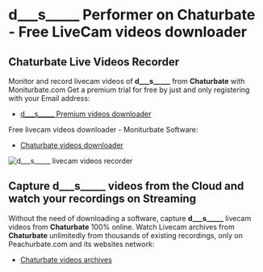# d___s_____ Performer on Chaturbate - Free LiveCam videos downloader

## Chaturbate Live Videos Recorder

Monitor and record livecam videos of **d___s_____** from **Chaturbate** with Moniturbate.com
Get a premium trial for free by just and only registering with your Email address:
* [d___s_____ Premium videos downloader](https://moniturbate.com/request-demo-licence-key.html)

Free livecam videos downloader - Moniturbate Software:
* [Chaturbate videos downloader](https://moniturbate.com/moniturbate-download-software.html)

![d___s_____ livecam videos recorder](https://peachurnet.com/templates/moniturbate-software.png)


## Capture d___s_____ videos from the Cloud and watch your recordings on Streaming

Without the need of downloading a software, capture **d___s_____** livecam videos from **Chaturbate** 100% online.
Watch Livecam archives from **Chaturbate** unlimitedly from thousands of existing recordings, only on Peachurbate.com and its websites network:
* [Chaturbate videos archives](https://peachurnet.com/)